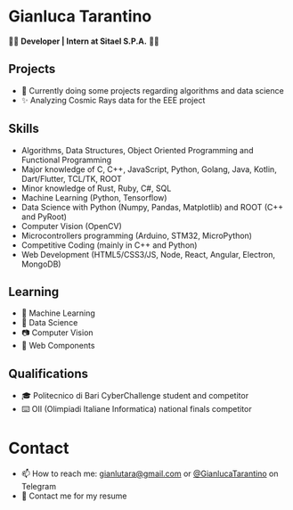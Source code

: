 # Gianluca Tarantino

👨‍💻 **Developer | Intern at Sitael S.P.A.** 👨‍💻

## Projects
- 🔭 Currently doing some projects regarding algorithms and data science
- ✨ Analyzing Cosmic Rays data for the EEE project

## Skills
- Algorithms, Data Structures, Object Oriented Programming and Functional Programming
- Major knowledge of C, C++, JavaScript, Python, Golang, Java, Kotlin, Dart/Flutter, TCL/TK, ROOT
- Minor knowledge of Rust, Ruby, C#, SQL
- Machine Learning (Python, Tensorflow)
- Data Science with Python (Numpy, Pandas, Matplotlib) and ROOT (C++ and PyRoot)
- Computer Vision (OpenCV)
- Microcontrollers programming (Arduino, STM32, MicroPython)
- Competitive Coding (mainly in C++ and Python)
- Web Development (HTML5/CSS3/JS, Node, React, Angular, Electron, MongoDB)

## Learning
- 💽 Machine Learning
- 🧪 Data Science
- 📷 Computer Vision
- 📐 Web Components

## Qualifications
- 🎓 Politecnico di Bari CyberChallenge student and competitor
- ⌨️ OII (Olimpiadi Italiane Informatica) national finals competitor 

# Contact
- 📫 How to reach me: gianlutara@gmail.com or [@GianlucaTarantino](https://t.me/GianlucaTarantino) on Telegram
- 📄 Contact me for my resume

<!--
### Skills
- **Web Development**: I love Vanilla JS, but I know MERN and MEAN Stack too (I'm mostly a backend guy)
- **Desktop Development**: Node.JS (Electron), Golang, C++
- **Mobile Development**: Dart, Flutter, React Native
- **Embedded Development**: C/C++ with Arduino and STM boards, Python with Raspberry Pi
- **Object Oriented Programming and Functional Programming fundamentals**
- **Algorithm and Data Structures** (currently studying them)
--><!--
### Projects
- [**httcli**](https://github.com/gianlucatarantino/httcli), a simple CLI to make HTTP Requests
--><!--
### Tools
I mainly use Visual Studio Code for writing code, with Pylint and ESLint as linters. My main operating system is Clear Linux, on a Thinkpad X1 Carbon 1st Gen.
-->
### Stats

[![Gianluca's github stats](https://github-readme-stats.vercel.app/api?username=GianlucaTarantino)](https://github.com/GianlucaTarantino)

<!--
**GianlucaTarantino/GianlucaTarantino** is a ✨ _special_ ✨ repository because its `README.md` (this file) appears on your GitHub profile.

Here are some ideas to get you started:

- 🔭 I’m currently working on ...
- 🌱 I’m currently learning ...
- 👯 I’m looking to collaborate on ...
- 🤔 I’m looking for help with ...
- 💬 Ask me about ...
- 📫 How to reach me: ...
- 😄 Pronouns: ...
- ⚡ Fun fact: ...
[![Gianluca's github stats](https://github-readme-stats.vercel.app/api?username=GianlucaTarantino)](https://github.com/anuraghazra/github-readme-stats)
-->
